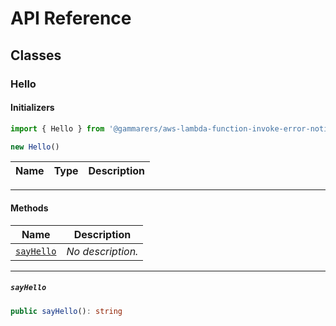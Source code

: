 # API Reference <a name="API Reference" id="api-reference"></a>



## Classes <a name="Classes" id="Classes"></a>

### Hello <a name="Hello" id="@gammarers/aws-lambda-function-invoke-error-notification-stack.Hello"></a>

#### Initializers <a name="Initializers" id="@gammarers/aws-lambda-function-invoke-error-notification-stack.Hello.Initializer"></a>

```typescript
import { Hello } from '@gammarers/aws-lambda-function-invoke-error-notification-stack'

new Hello()
```

| **Name** | **Type** | **Description** |
| --- | --- | --- |

---

#### Methods <a name="Methods" id="Methods"></a>

| **Name** | **Description** |
| --- | --- |
| <code><a href="#@gammarers/aws-lambda-function-invoke-error-notification-stack.Hello.sayHello">sayHello</a></code> | *No description.* |

---

##### `sayHello` <a name="sayHello" id="@gammarers/aws-lambda-function-invoke-error-notification-stack.Hello.sayHello"></a>

```typescript
public sayHello(): string
```





